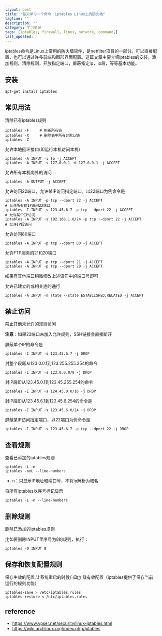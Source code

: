 ```yaml
---
layout: post
title: "每天学习一个命令：iptables Linux上的防火墙"
tagline: ""
description: ""
category: 学习笔记
tags: [iptables, firewall, linux, network, command,]
last_updated: 
---
```


iptables命令是Linux上常用的防火墙软件，是netfilter项目的一部分。可以直接配置，也可以通过许多前端和图形界面配置。这篇文章主要介绍iptables的安装，添加规则，清除规则，开放指定端口，屏蔽指定ip，ip段，等等基本功能。

## 安装

    apt-get install iptables

## 常见用法

清除已有iptables规则

    iptables -F     # 刷新所有链
    iptables -X     # 删除表中所有非默认链
    iptables -Z

允许本地回环接口(即运行本机访问本机)

    iptables -A INPUT -i lo -j ACCEPT
    iptables -A INPUT -s 127.0.0.1 -d 127.0.0.1 -j ACCEPT

允许所有本机向外的访问

    iptables -A OUTPUT -j ACCEPT

允许访问22端口，允许某IP访问指定端口，以22端口为例命令是

    iptables -A INPUT -p tcp --dport 22 -j ACCEPT                         # 允许所有的IP访问22端口
    iptables -I INPUT -s 123.45.6.7 -p tcp --dport 22 -j ACCEPT           # 允许某个IP访问
    iptables -A INPUT -s 192.168.1.0/24 -p tcp --dport 22 -j ACCEPT       # 允许IP段访问

允许访问80端口

    iptables -A INPUT -p tcp --dport 80 -j ACCEPT

允许FTP服务的21和20端口

    iptables -A INPUT -p tcp --dport 21 -j ACCEPT
    iptables -A INPUT -p tcp --dport 20 -j ACCEPT

如果有其他端口稍微修改上述语句中的端口号即可

允许已建立的或相关连的通行

    iptables -A INPUT -m state --state ESTABLISHED,RELATED -j ACCEPT

## 禁止访问
禁止其他未允许的规则访问

**注意**：如果22端口未加入允许规则，SSH链接会直接断开

屏蔽单个IP的命令是

    iptables -I INPUT -s 123.45.6.7 -j DROP

封整个段即从123.0.0.1到123.255.255.254的命令

    iptables -I INPUT -s 123.0.0.0/8 -j DROP

封IP段即从123.45.0.1到123.45.255.254的命令

    iptables -I INPUT -s 124.45.0.0/16 -j DROP

封IP段即从123.45.6.1到123.45.6.254的命令是

    iptables -I INPUT -s 123.45.6.0/24 -j DROP

屏蔽某IP访问指定端口，以22端口为例命令是

    iptables -I INPUT -s 123.45.6.7 -p tcp --dport 22 -j DROP


## 查看规则

查看已添加的iptables规则

    iptables -L -n
    iptables -nvL --line-numbers

- n：只显示IP地址和端口号，不将ip解析为域名

将所有iptables以序号标记显示

    iptables -L -n --line-numbers

## 删除规则
删除已添加的iptables规则

比如要删除INPUT里序号为8的规则，执行：

    iptables -D INPUT 8

## 保存和恢复配置规则
保存生效的配置,让系统重启的时候自动加载有效配置（iptables提供了保存当前运行的规则功能）

    iptables-save > /etc/iptables.rules
    iptables-restore < /etc/iptables.rules

## reference

- <https://www.vpser.net/security/linux-iptables.html>
- <https://wiki.archlinux.org/index.php/Iptables>

